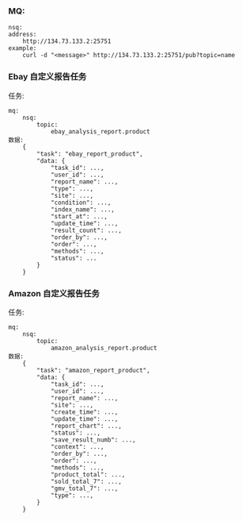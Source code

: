 ### MQ:
    nsq:
    address:
        http://134.73.133.2:25751
    example:
        curl -d "<message>" http://134.73.133.2:25751/pub?topic=name

                




### Ebay 自定义报告任务
任务:

    mq:
        nsq:
            topic:
                ebay_analysis_report.product
    数据:
        {
            "task": "ebay_report_product",
            "data: {
                "task_id": ...,
                "user_id": ...,
                "report_name": ...,
                "type": ...,
                "site": ...,
                "condition": ...,
                "index_name": ...,
                "start_at": ...,
                "update_time": ...,
                "result_count": ...,
                "order_by": ...,
                "order": ...,
                "methods": ...,
                "status": ...
            }   
        }
 ### Amazon 自定义报告任务
任务:

    mq:
        nsq:
            topic:
                amazon_analysis_report.product
    数据:
        {
            "task": "amazon_report_product",
            "data: {
                "task_id": ...,
                "user_id": ...,
                "report_name": ...,
                "site": ...,
                "create_time": ...,
                "update_time": ...,
                "report_chart": ...,
                "status": ...,
                "save_result_numb": ...,
                "context": ...,
                "order_by": ...,
                "order": ...,
                "methods": ...,
                "product_total": ...,
                "sold_total_7": ...,
                "gmv_total_7": ...,
                "type": ...,
            }   
        }
         